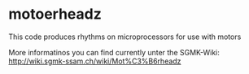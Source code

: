 # motoerheadz
This code produces rhythms on microprocessors for use with motors

More informatinos you can find currently unter the SGMK-Wiki:
http://wiki.sgmk-ssam.ch/wiki/Mot%C3%B6rheadz
